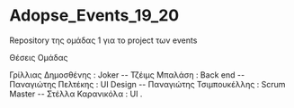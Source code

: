 # Adopse_Events_19_20
Repository της ομάδας 1 για το project των events

Θέσεις Ομάδας

Γρίλλιας Δημοσθένης : Joker --
Τζέιμς Μπαλάση : Back end --
Παναγιώτης Πελτέκης : UI Design --
Παναγιώτης Τσιμπουκέλλης : Scrum Master --
Στέλλα Καρανικόλα : UI .
